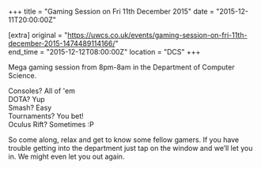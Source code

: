 +++
title = "Gaming Session on Fri 11th December 2015"
date = "2015-12-11T20:00:00Z"

[extra]
original = "https://uwcs.co.uk/events/gaming-session-on-fri-11th-december-2015-1474489114166/"    
end_time = "2015-12-12T08:00:00Z"
location = "DCS"
+++

Mega gaming session from 8pm-8am in the Department of Computer Science.

Consoles? All of 'em  
DOTA? Yup  
Smash? Easy  
Tournaments? You bet\!  
Oculus Rift? Sometimes :P

So come along, relax and get to know some fellow gamers. If you have trouble getting into the department just tap on the window and we’ll let you in. We might even let you out again.

